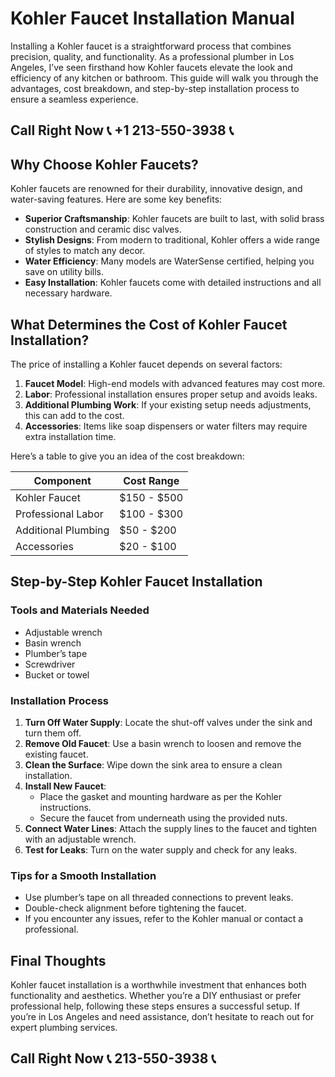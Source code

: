 # Kohler Faucet Installation Manual  

Installing a Kohler faucet is a straightforward process that combines precision, quality, and functionality. As a professional plumber in Los Angeles, I’ve seen firsthand how Kohler faucets elevate the look and efficiency of any kitchen or bathroom. This guide will walk you through the advantages, cost breakdown, and step-by-step installation process to ensure a seamless experience.  

## Call Right Now 📞 +1 213-550-3938 📞

## Why Choose Kohler Faucets?  

Kohler faucets are renowned for their durability, innovative design, and water-saving features. Here are some key benefits:  
- **Superior Craftsmanship**: Kohler faucets are built to last, with solid brass construction and ceramic disc valves.  
- **Stylish Designs**: From modern to traditional, Kohler offers a wide range of styles to match any decor.  
- **Water Efficiency**: Many models are WaterSense certified, helping you save on utility bills.  
- **Easy Installation**: Kohler faucets come with detailed instructions and all necessary hardware.  

## What Determines the Cost of Kohler Faucet Installation?  

The price of installing a Kohler faucet depends on several factors:  
1. **Faucet Model**: High-end models with advanced features may cost more.  
2. **Labor**: Professional installation ensures proper setup and avoids leaks.  
3. **Additional Plumbing Work**: If your existing setup needs adjustments, this can add to the cost.  
4. **Accessories**: Items like soap dispensers or water filters may require extra installation time.  

Here’s a table to give you an idea of the cost breakdown:  

| **Component**          | **Cost Range**         |  
|-------------------------|-----------------------|  
| Kohler Faucet           | $150 - $500           |  
| Professional Labor      | $100 - $300           |  
| Additional Plumbing     | $50 - $200            |  
| Accessories             | $20 - $100            |  

## Step-by-Step Kohler Faucet Installation  

### Tools and Materials Needed  
- Adjustable wrench  
- Basin wrench  
- Plumber’s tape  
- Screwdriver  
- Bucket or towel  

### Installation Process  
1. **Turn Off Water Supply**: Locate the shut-off valves under the sink and turn them off.  
2. **Remove Old Faucet**: Use a basin wrench to loosen and remove the existing faucet.  
3. **Clean the Surface**: Wipe down the sink area to ensure a clean installation.  
4. **Install New Faucet**:  
   - Place the gasket and mounting hardware as per the Kohler instructions.  
   - Secure the faucet from underneath using the provided nuts.  
5. **Connect Water Lines**: Attach the supply lines to the faucet and tighten with an adjustable wrench.  
6. **Test for Leaks**: Turn on the water supply and check for any leaks.  

### Tips for a Smooth Installation  
- Use plumber’s tape on all threaded connections to prevent leaks.  
- Double-check alignment before tightening the faucet.  
- If you encounter any issues, refer to the Kohler manual or contact a professional.  

## Final Thoughts  

Kohler faucet installation is a worthwhile investment that enhances both functionality and aesthetics. Whether you’re a DIY enthusiast or prefer professional help, following these steps ensures a successful setup. If you’re in Los Angeles and need assistance, don’t hesitate to reach out for expert plumbing services.
## Call Right Now 📞 213-550-3938 📞
